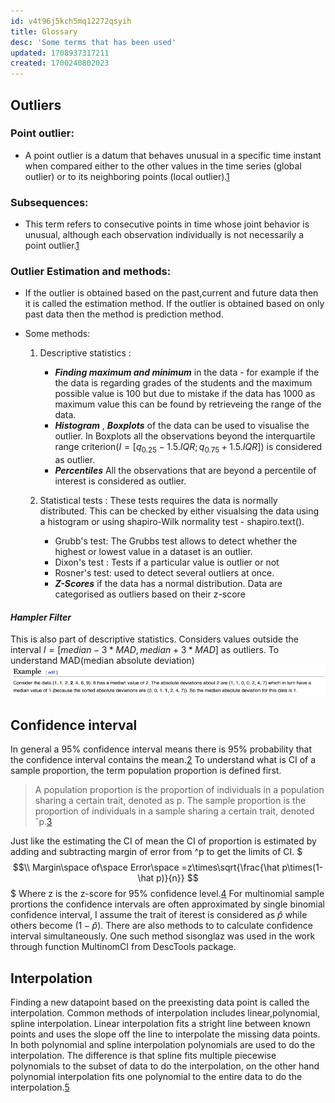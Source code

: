 ```yaml
---
id: v4t96j5kch5mq12272qsyih
title: Glossary
desc: 'Some terms that has been used'
updated: 1708937317211
created: 1700240802023
---
```

## **Outliers**

### **Point outlier:**

- A point outlier is a datum that behaves unusual in a specific time instant when compared either to the other values in the time series (global outlier) or to its neighboring points (local outlier).[1]

### **Subsequences:**

- This term refers to consecutive points in time whose joint behavior is unusual, although each observation individually is not necessarily a point outlier.[1]

### **Outlier Estimation and methods:**

- If the outlier is obtained based on the past,current and future data then it is called the estimation method. If the outlier is obtained based on only past data then the method is prediction method.
  
- Some methods:
    1. Descriptive statistics :
        - **_Finding maximum and minimum_** in the data - for example if the the data is regarding grades of the students and the maximum possible value is 100 but due to mistake if the data has 1000 as maximum value this can be found by retrieveing the range of the data.
        - **_Histogram_** , **_Boxplots_** of the data can be used to visualise the outlier. In Boxplots all the observations beyond the interquartile range criterion($I=[q_{0.25}-1.5.IQR;q_{0.75}+1.5.IQR]$) is considered as outlier.
        - **_Percentiles_** All the observations that are beyond a percentile of interest is considered as outlier.
  
    2. Statistical tests : These tests requires the data is normally distributed. This can be checked by either visualsing the data using a histogram or using shapiro-Wilk normality test - shapiro.text().
        - Grubb's test: The Grubbs test allows to detect whether the highest or lowest value in a dataset is an outlier.
        - Dixon's test : Tests if a particular value is outlier or not
        - Rosner's test: used to detect several outliers at once.
        - **_Z-Scores_** if the data has a normal distribution. Data are categorised as outliers based on their z-score
  
#### **_Hampler Filter_**

This is also part of descriptive statistics. Considers values outside the interval $I=[median-3*MAD,median+3*MAD]$ as outliers. To understand MAD(median absolute deviation) ![MAD](assets/Pics/MAD.png)

## Confidence interval

In general a 95% confidence interval means there is 95% probability that the confidence interval contains the mean.[2] To understand what is CI of a sample proportion, the term population proportion is defined first.

> A population proportion is the proportion of individuals in a population sharing a certain trait, denoted as p. The sample proportion is the proportion of individuals in a sample sharing a certain trait, denoted ˆp.[3]

Just like the estimating the CI of mean the CI of proportion is estimated by adding and subtracting margin of error from ^p to get the limits of CI.
$$$\\
Margin\space of\space Error\space =z\times\sqrt{\frac{\hat p\times(1-\hat p)}{n}}
$$$
Where z is the z-score for 95% confidence level.[4]
For multinomial sample prortions the confidence intervals are often approximated by single binomial confidence interval, I assume the trait of iterest is considered as $\hat p$ while others become $(1-\hat p)$. There are also methods to to calculate confidence interval simultaneously. One such method sisonglaz was used in the work through function MultinomCI from DescTools package.

## Interpolation

Finding a new datapoint based on the preexisting data point is called the interpolation. Common methods of interpolation includes linear,polynomial, spline interpolation. Linear interpolation fits a stright line between known points and uses the slope off the line to interpolate the missing data points. In both polynomial and spline interpolation polynomials are used to do the interpolation. The difference is that spline fits multiple piecewise polynomials to the subset of data to do the interpolation, on the other hand polynomial interpolation fits one polynomial to the entire data to do the interpolation.[5]

[1]:<https://s-ai-f.github.io/Time-Series/outlier-detection-in-time-series.html>
[2]:<https://www.graphpad.com/guides/prism/latest/statistics/stat_more_about_confidence_interval.htm>
[3]:<https://faculty.etsu.edu/gardnerr/1080/stat4-3.pdf>
[4]:<https://ecampusontario.pressbooks.pub/introstats/chapter/7-4-confidence-intervals-for-a-population-proportion/#:~:text=Similar%20to%20confidence%20intervals%20for,limits%20of%20the%20confidence%20interval.>
[5]:<https://www.techtarget.com/whatis/definition/extrapolation-and-interpolation>